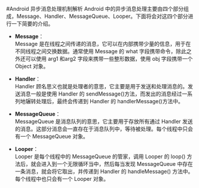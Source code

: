 #Android 异步消息处理机制解析
Android 中的异步消息处理主要由四个部分组成，Message、Handler、MessageQueue、Looper。下面将会对这四个部分进行一下简要的介绍。

- **Message**：  
Message 是在线程之间传递的消息，它可以在内部携带少量的信息，用于在不同线程之间交换数据。通常使用 Message 的 what 字段携带命令，除此之外还可以使用 arg1 和arg2 字段来携带一些整形数据，使用 obj 字段携带一个 Object 对象。

- **Handler**：  
Handler 顾名思义也就是处理者的意思，它主要是用于发送和处理消息的。发送消息一般是使用 Handler 的 sendMessage()方法，而发出的消息经过一系列地辗转处理后，最终会传递到 Handler 的 handlerMessage()方法中。

- **MessageQueue**：  
MessageQueue 是消息队列的意思，它主要用于存放所有通过 Handler 发送的消息。这部分消息会一直存在于消息队列中，等待被处理。每个线程中只会有一个 MessageQueue 对象。

- **Looper**：  
Looper 是每个线程中的 MessageQueue 的管家，调用 Looper 的 loop() 方法后，就会进入到一个无限循环当中，然后每当发现 MessageQueue 中存在一条消息，就会将它取出，并传递到 Handler 的 handleMessage() 方法中。每个线程中也只会有一个 Looper 对象。
